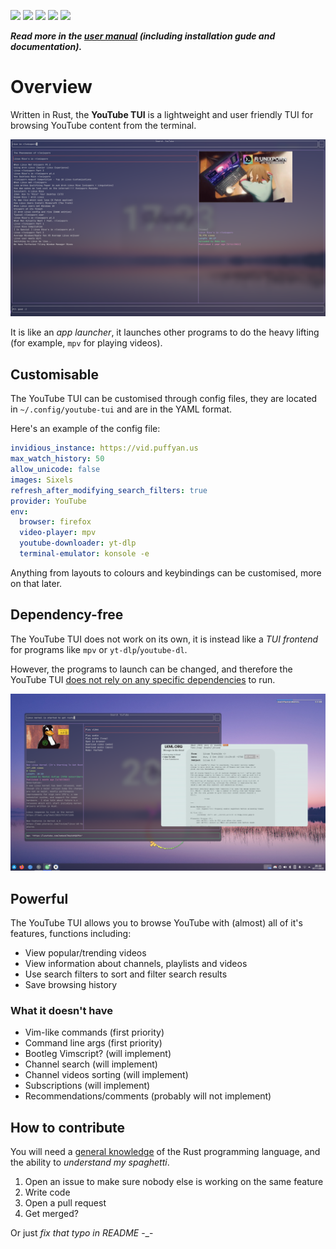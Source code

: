 ![](https://img.shields.io/github/languages/top/siriusmart/youtube-tui?label=rust)
![](https://shields.io/github/license/siriusmart/youtube-tui)
[![](https://img.shields.io/crates/d/youtube-tui?label=crates.io%20downloads)](https://crates.io/crates/youtube-tui)
[![](https://img.shields.io/crates/v/youtube-tui?label=crates.io%20version)](https://crates.io/crates/youtube-tui)
![](https://shields.io/github/stars/siriusmart/youtube-tui?style=social)

***Read more in the [user manual](https://siriusmart.github.io/youtube-tui) (including installation gude and documentation).***

# Overview

Written in Rust, the **YouTube TUI** is a lightweight and user friendly TUI for browsing YouTube content from the terminal.

![](./docs/src/images/search-showcase.png)

It is like an *app launcher*, it launches other programs to do the heavy lifting (for example, `mpv` for playing videos).

## Customisable

The YouTube TUI can be customised through config files, they are located in `~/.config/youtube-tui` and are in the YAML format.

Here's an example of the config file:

```yaml
invidious_instance: https://vid.puffyan.us
max_watch_history: 50
allow_unicode: false
images: Sixels
refresh_after_modifying_search_filters: true
provider: YouTube
env:
  browser: firefox
  video-player: mpv
  youtube-downloader: yt-dlp
  terminal-emulator: konsole -e

```

Anything from layouts to colours and keybindings can be customised, more on that later.

## Dependency-free

The YouTube TUI does not work on its own, it is instead like a *TUI frontend* for programs like `mpv` or `yt-dlp`/`youtube-dl`.

However, the programs to launch can be changed, and therefore the YouTube TUI <u>does not rely on any specific dependencies</u> to run.

![](./docs/src/images/custom-dependencies-showcase.png)

## Powerful

The YouTube TUI allows you to browse YouTube with (almost) all of it's features, functions including:

- View popular/trending videos
- View information about channels, playlists and videos
- Use search filters to sort and filter search results
- Save browsing history

### What it doesn't have

- Vim-like commands (first priority)
- Command line args (first priority)
- Bootleg Vimscript? (will implement)
- Channel search (will implement)
- Channel videos sorting (will implement)
- Subscriptions (will implement)
- Recommendations/comments (probably will not implement)

## How to contribute

You will need a <u>general knowledge</u> of the Rust programming language, and the ability to *understand my spaghetti*.

1. Open an issue to make sure nobody else is working on the same feature
2. Write code
3. Open a pull request
4. Get merged?

Or just *fix that typo in README* -_-
